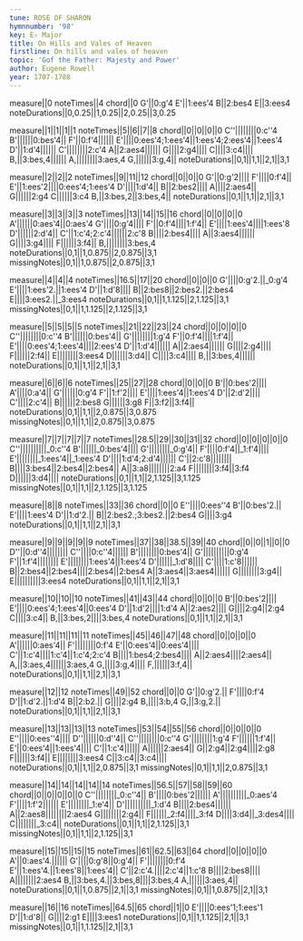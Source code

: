 ```yaml
---
tune: ROSE OF SHARON
hymnnumber: '98'
key: E♭ Major
title: On Hills and Vales of Heaven
firstline: On hills and vales of heaven
topic: 'Gof the Father: Majesty and Power'
author: Eugene Rowell
year: 1707-1788
---
```

measure||0
noteTimes||4
chord||0
G'||0:g'4
E'||1:ees'4
B||2:bes4
E||3:ees4
noteDurations||0,0.25||1,0.25||2,0.25||3,0.25

measure||1||1||1||1
noteTimes||5||6||7||8
chord||0||0||0||0
C''||||||||0:c''4
B'||||||0:bes'4||
F'||0:f'4||||||
E'||||0:ees'4;1:ees'4||1:ees'4;2:ees'4||1:ees'4
D'||1:d'4||||||
C'||||||||2:c'4
A||2:aes4||||||
G||||2:g4||||
C||||3:c4||||
B,||3:bes,4||||||
A,||||||||3:aes,4
G,||||||3:g,4||
noteDurations||0,1||1,1||2,1||3,1

measure||2||2||2
noteTimes||9||11||12
chord||0||0||0
G'||0:g'2||||
F'||||0:f'4||
E'||1:ees'2||||0:ees'4;1:ees'4
D'||||1:d'4||
B||2:bes2||||
A||||2:aes4||
G||||||2:g4
C||||||3:c4
B,||3:bes,2||3:bes,4||
noteDurations||0,1||1,1||2,1||3,1

measure||3||3||3||3
noteTimes||13||14||15||16
chord||0||0||0||0
A'||||||0:aes'4||0:aes'4
G'||||0:g'4||||
F'||0:f'4||||1:f'4||
E'||||1:ees'4||||1:ees'8
D'||||||2:d'4||
C'||1:c'4;2:c'4||||||2:c'8
B||||2:bes4||||
A||3:aes4||||||
G||||3:g4||||
F||||||3:f4||
B,||||||||3:bes,4
noteDurations||0,1||1,0.875||2,0.875||3,1
missingNotes||0,1||1,0.875||2,0.875||3,1

measure||4||4||4
noteTimes||16.5||17||20
chord||0||0||0
G'||||0:g'2.||_0:g'4
E'||||1:ees'2.||1:ees'4
D'||1:d'8||||
B||2:bes8||2:bes2.||2:bes4
E||||3:ees2.||_3:ees4
noteDurations||0,1||1,1.125||2,1.125||3,1
missingNotes||0,1||1,1.125||2,1.125||3,1

measure||5||5||5||5
noteTimes||21||22||23||24
chord||0||0||0||0
C''||||||||0:c''4
B'||||||0:bes'4||
G'||||||||1:g'4
F'||0:f'4||||1:f'4||
E'||||0:ees'4;1:ees'4||||2:ees'4
D'||1:d'4||||||
A||2:aes4||||||
G||||2:g4||||
F||||||2:f4||
E||||||||3:ees4
D||||||3:d4||
C||||3:c4||||
B,||3:bes,4||||||
noteDurations||0,1||1,1||2,1||3,1

measure||6||6||6
noteTimes||25||27||28
chord||0||0||0
B'||0:bes'2||||
A'||||0:a'4||
G'||||||0:g'4
F'||1:f'2||||
E'||||1:ees'4||1:ees'4
D'||2:d'2||||
C'||||2:c'4||
B||||||2:bes8
G||||||3:g8
F||3:f2||3:f4||
noteDurations||0,1||1,1||2,0.875||3,0.875
missingNotes||0,1||1,1||2,0.875||3,0.875

measure||7||7||7||7||7
noteTimes||28.5||29||30||31||32
chord||0||0||0||0||0
C''||||||||||_0:c''4
B'||||||_0:bes'4||||
G'||||||||_0:g'4||
F'||||0:f'4||_1:f'4||||
E'||||||||_1:ees'4||_1:ees'4
D'||||1:d'4;2:d'4||||||
C'||2:c'8||||||||
B||||3:bes4||2:bes4||2:bes4||
A||3:a8||||||||2:a4
F||||||||3:f4||3:f4
D||||||3:d4||||
noteDurations||0,1||1,1||2,1.125||3,1.125
missingNotes||0,1||1,1||2,1.125||3,1.125

measure||8||8
noteTimes||33||36
chord||0||0
E''||||0:ees''4
B'||0:bes'2.||
E'||||1:ees'4
D'||1:d'2.||
B||2:bes2.;3:bes2.||2:bes4
G||||3:g4
noteDurations||0,1||1,1||2,1||3,1

measure||9||9||9||9||9
noteTimes||37||38||38.5||39||40
chord||0||0||1||0||0
D''||0:d''4||||||||
C''||||0:c''4||||||
B'||||||||0:bes'4||
G'||||||||||0:g'4
F'||1:f'4||||||||
E'||||||||1:ees'4||1:ees'4
D'||||||_1:d'8||||
C'||||1:c'8||||||
B||2:bes4||2:bes4||||2:bes4||2:bes4
A||3:aes4||3:aes4||||||
G||||||||3:g4||
E||||||||||3:ees4
noteDurations||0,1||1,1||2,1||3,1

measure||10||10||10
noteTimes||41||43||44
chord||0||0||0
B'||0:bes'2||||
E'||||0:ees'4;1:ees'4||0:ees'4
D'||1:d'2||||1:d'4
A||2:aes2||||
G||||2:g4||2:g4
C||||3:c4||
B,||3:bes,2||||3:bes,4
noteDurations||0,1||1,1||2,1||3,1

measure||11||11||11||11
noteTimes||45||46||47||48
chord||0||0||0||0
A'||||||0:aes'4||
F'||||||||0:f'4
E'||0:ees'4||0:ees'4||||
C'||1:c'4||||1:c'4||1:c'4;2:c'4
B||||1:bes4;2:bes4||||
A||2:aes4||||2:aes4||
A,||3:aes,4||||||3:aes,4
G,||||3:g,4||||
F,||||||3:f,4||
noteDurations||0,1||1,1||2,1||3,1

measure||12||12
noteTimes||49||52
chord||0||0
G'||0:g'2.||
F'||||0:f'4
D'||1:d'2.||1:d'4
B||2:b2.||
G||||2:g4
B,||||3:b,4
G,||3:g,2.||
noteDurations||0,1||1,1||2,1||3,1

measure||13||13||13||13
noteTimes||53||54||55||56
chord||0||0||0||0
E''||||0:ees''4||||
D''||||||0:d''4||
C''||||||||0:c''4
G'||||||||1:g'4
F'||||||1:f'4||
E'||0:ees'4||1:ees'4||||
C'||1:c'4||||||
A||||||2:aes4||
G||2:g4||2:g4||||2:g8
F||||||3:f4||
E||||||||3:ees4
C||3:c4||3:c4||||
noteDurations||0,1||1,1||2,0.875||3,1
missingNotes||0,1||1,1||2,0.875||3,1

measure||14||14||14||14||14
noteTimes||56.5||57||58||59||60
chord||0||0||0||0||0
C''||||||||_0:c''4||
B'||||0:bes'2||||||
A'||||||||||_0:aes'4
F'||||1:f'2||||||
E'||||||||_1:e'4||
D'||||||||||_1:d'4
B||||2:bes4||||||
A||2:aes8||||||||2:aes4
G||||||||2:g4||
F||||||_2:f4||||_3:f4
D||||3:d4||_3:des4||||
C||||||||_3:c4||
noteDurations||0,1||1,1||2,1.125||3,1
missingNotes||0,1||1,1||2,1.125||3,1

measure||15||15||15||15
noteTimes||61||62.5||63||64
chord||0||0||0||0
A'||0:aes'4.||||||
G'||||0:g'8||0:g'4||
F'||||||||0:f'4
E'||1:ees'4.||1:ees'8||1:ees'4||
C'||2:c'4.||||2:c'4||1:c'8
B||||2:bes8||||
A||||||||2:aes4
B,||3:bes,4.||3:bes,8||||3:bes,4
A,||||||3:aes,4||
noteDurations||0,1||1,0.875||2,1||3,1
missingNotes||0,1||1,0.875||2,1||3,1

measure||16||16
noteTimes||64.5||65
chord||1||0
E'||||0:ees'1;1:ees'1
D'||1:d'8||
G||||2:g1
E||||3:ees1
noteDurations||0,1||1,1.125||2,1||3,1
missingNotes||0,1||1,1.125||2,1||3,1

